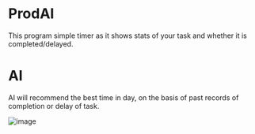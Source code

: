# ProdAI
This program simple timer as it shows stats of your task and whether it is completed/delayed. 
# AI
AI will recommend the best time in day, on the basis of past records of completion or delay of task.

![image](https://user-images.githubusercontent.com/73933595/121731166-34c15c00-cb0e-11eb-842c-4adbe41e4bfe.png)
